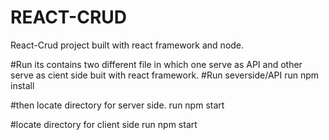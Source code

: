 # REACT-CRUD
React-Crud project built with react framework and node.

#Run
its contains two different file in which one serve as API and other serve as cient side buit with react framework.
#Run severside/API
run npm install

#then locate directory for server side.
run npm start

#locate directory for client side 
run npm start
